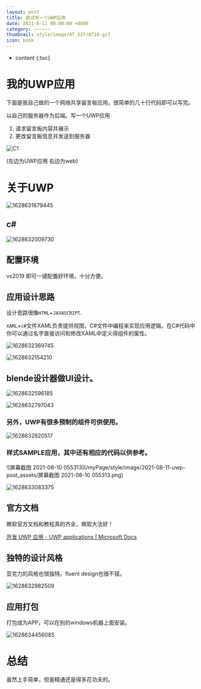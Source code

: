 ```yaml
---
layout: post
title: 尝试写一个UWP应用
date: 2021-6-11 00:00:00 +0800
category: ~~~~~~
thumbnail: style/image/AT_GIF/AT10.gif
icon: book
---
```


* content
{:toc}


# 我的UWP应用

下面是我自己做的一个网络共享留言板应用。很简单的几十行代码即可以写完。

以自己的服务器作为后端。写一个UWP应用

1. 请求留言板内容并展示
2. 更改留言板信息并发送到服务器



![C1](/myPage/style/image/2021-08-11-uwp-post_assets/C1.gif)

(左边为UWP应用  右边为web)






# 关于UWP




![1628631879445](/myPage/style/image/2021-08-11-uwp-post_assets/1628631879445.png)



## c#

![1628632009730](/myPage/style/image/2021-08-11-uwp-post_assets/1628632009730.png)



## 配置环境

vs2019 即可一键配置好环境，十分方便。



## 应用设计思路

设计思路很像`HTML`+`JAVASCRIPT`. 

 `XAML`+`c#`文件XAML负责提供视图，C#文件中编程来实现应用逻辑。在C#代码中你可以通过名字直接访问和修改XAML中定义得组件的属性。

![1628632369745](/myPage/style/image/2021-08-11-uwp-post_assets/1628632369745.png)

![1628632154210](/myPage/style/image/2021-08-11-uwp-post_assets/1628632154210.png)

## blende设计器做UI设计。

![1628632596185](/myPage/style/image/2021-08-11-uwp-post_assets/1628632596185.png)

![1628632797043](/myPage/style/image/2021-08-11-uwp-post_assets/1628632797043.png)



### 另外，UWP有很多预制的组件可供使用。



![1628632820517](/myPage/style/image/2021-08-11-uwp-post_assets/1628632820517.png)

### 样式SAMPLE应用，其中还有相应的代码以供参考。

![屏幕截图 2021-08-10 055313](/myPage/style/image/2021-08-11-uwp-post_assets/屏幕截图 2021-08-10 055313.png)

![1628633083375](/myPage/style/image/2021-08-11-uwp-post_assets/1628633083375.png)





## 官方文档

微软官方文档和教程真的齐全，微软大法好！

[开发 UWP 应用 - UWP applications | Microsoft Docs](https://docs.microsoft.com/zh-cn/windows/uwp/develop/)







## 独特的设计风格

亚克力的风格也很独特。fluent design也很不错。

![1628632982509](/myPage/style/image/2021-08-11-uwp-post_assets/1628632982509.png)



## 应用打包

打包成为APP，可以在别的windows机器上面安装。

![1628634456085](/myPage/style/image/2021-08-11-uwp-post_assets/1628634456085.png)



# 总结

虽然上手简单，但是精通还是得多花功夫的。